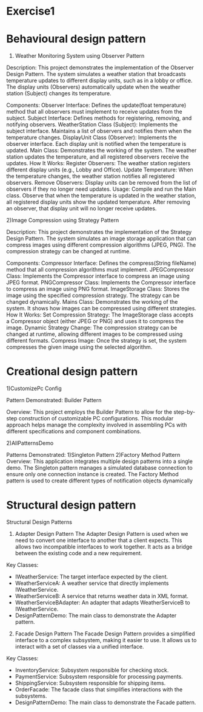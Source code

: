 # Exercise1
# Behavioural design pattern
1) Weather Monitoring System using Observer Pattern


Description:
This project demonstrates the implementation of the Observer Design Pattern. The system simulates a weather station that broadcasts temperature updates to different display units, such as in a lobby or office. The display units (Observers) automatically update when the weather station (Subject) changes its temperature.

Components:
Observer Interface: Defines the update(float temperature) method that all observers must implement to receive updates from the subject.
Subject Interface: Defines methods for registering, removing, and notifying observers.
WeatherStation Class (Subject): Implements the subject interface. Maintains a list of observers and notifies them when the temperature changes.
DisplayUnit Class (Observer): Implements the observer interface. Each display unit is notified when the temperature is updated.
Main Class: Demonstrates the working of the system. The weather station updates the temperature, and all registered observers receive the updates.
How It Works:
Register Observers: The weather station registers different display units (e.g., Lobby and Office).
Update Temperature: When the temperature changes, the weather station notifies all registered observers.
Remove Observers: Display units can be removed from the list of observers if they no longer need updates.
Usage:
Compile and run the Main class.
Observe that when the temperature is updated in the weather station, all registered display units show the updated temperature.
After removing an observer, that display unit will no longer receive updates.



2)Image Compression using Strategy Pattern



Description:
This project demonstrates the implementation of the Strategy Design Pattern. The system simulates an image storage application that can compress images using different compression algorithms (JPEG, PNG). The compression strategy can be changed at runtime.

Components:
Compressor Interface: Defines the compress(String fileName) method that all compression algorithms must implement.
JPEGCompressor Class: Implements the Compressor interface to compress an image using JPEG format.
PNGCompressor Class: Implements the Compressor interface to compress an image using PNG format.
ImageStorage Class: Stores the image using the specified compression strategy. The strategy can be changed dynamically.
Mains Class: Demonstrates the working of the system. It shows how images can be compressed using different strategies.
How It Works:
Set Compression Strategy: The ImageStorage class accepts a Compressor object (either JPEG or PNG) and uses it to compress the image.
Dynamic Strategy Change: The compression strategy can be changed at runtime, allowing different images to be compressed using different formats.
Compress Image: Once the strategy is set, the system compresses the given image using the selected algorithm.


# Creational design pattern
1)CustomizePc Config

Pattern Demonstrated: 
Builder Pattern

Overview: This project employs the Builder Pattern to allow for the step-by-step construction of customizable PC configurations. This modular approach helps manage the complexity involved in assembling PCs with different specifications and component combinations.

2)AllPatternsDemo

Patterns Demonstrated:
1)Singleton Pattern
2)Factory Method Pattern
Overview: This application integrates multiple design patterns into a single demo. The Singleton pattern manages a simulated database connection to ensure only one connection instance is created. The Factory Method pattern is used to create different types of notification objects dynamically


# Structural design pattern
Structural Design Patterns

1. Adapter Design Pattern
The Adapter Design Pattern is used when we need to convert one interface to another that a client expects. This allows two incompatible interfaces to work together. It acts as a bridge between the existing code and a new requirement.

Key Classes:
- IWeatherService: The target interface expected by the client.
- WeatherServiceA: A weather service that directly implements IWeatherService.
- WeatherServiceB: A service that returns weather data in XML format.
- WeatherServiceBAdapter: An adapter that adapts WeatherServiceB to IWeatherService.
- DesignPatternDemo: The main class to demonstrate the Adapter pattern.

 2. Facade Design Pattern
The Facade Design Pattern provides a simplified interface to a complex subsystem, making it easier to use. It allows us to interact with a set of classes via a unified interface.

 Key Classes:
- InventoryService: Subsystem responsible for checking stock.
- PaymentService: Subsystem responsible for processing payments.
- ShippingService: Subsystem responsible for shipping items.
- OrderFacade: The facade class that simplifies interactions with the subsystems.
- DesignPatternDemo: The main class to demonstrate the Facade pattern.

